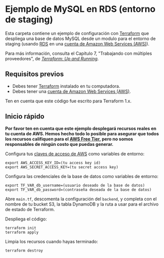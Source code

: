 # Ejemplo de MySQL en RDS (entorno de staging)

Esta carpeta contiene un ejemplo de configuración con [Terraform](https://www.terraform.io/) que despliega una base de datos MySQL desde un modulo para el entorno de staging (usando 
[RDS](https://aws.amazon.com/rds/) en una [cuenta de Amazon Web Services (AWS)](http://aws.amazon.com/)). 

Para más información, consulta el Capítulo 7, "Trabajando con múltiples proveedores", de 
*[Terraform: Up and Running](http://www.terraformupandrunning.com)*.

## Requisitos previos

* Debes tener [Terraform](https://www.terraform.io/) instalado en tu computadora. 
* Debes tener una [cuenta de Amazon Web Services (AWS)](http://aws.amazon.com/).

Ten en cuenta que este código fue escrito para Terraform 1.x.

## Inicio rápido

**Por favor ten en cuenta que este ejemplo desplegará recursos reales en tu cuenta de AWS. Hemos hecho todo lo posible para asegurar 
que todos los recursos califiquen para el [AWS Free Tier](https://aws.amazon.com/free/), pero no somos responsables de ningún 
costo que puedas generar.** 

Configura tus [claves de acceso de AWS](http://docs.aws.amazon.com/general/latest/gr/aws-sec-cred-types.html#access-keys-and-secret-access-keys) como 
variables de entorno:

```
export AWS_ACCESS_KEY_ID=(tu access key id)
export AWS_SECRET_ACCESS_KEY=(tu secret access key)
```

Configura las credenciales de la base de datos como variables de entorno:

```
export TF_VAR_db_username=(usuario deseado de la base de datos)
export TF_VAR_db_password=(contraseña deseada de la base de datos)
```

Abre `main.tf`, descomenta la configuración del `backend`, y completa con el nombre de tu bucket S3, la tabla DynamoDB y
la ruta a usar para el archivo de estado de Terraform.

Despliega el código:

```
terraform init
terraform apply
```

Limpia los recursos cuando hayas terminado:

```
terraform destroy
```
